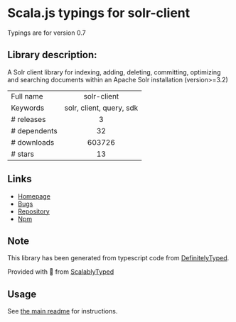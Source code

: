 
# Scala.js typings for solr-client

Typings are for version 0.7

## Library description:
A Solr client library for indexing, adding, deleting, committing, optimizing and searching documents within an Apache Solr installation (version>=3.2)

|                    |                 |
| ------------------ | :-------------: |
| Full name          | solr-client |
| Keywords           | solr, client, query, sdk |
| # releases         | 3 |
| # dependents       | 32 |
| # downloads        | 603726 |
| # stars            | 13 |

## Links
- [Homepage](https://github.com/lbdremy/solr-node-client#readme)
- [Bugs](https://github.com/lbdremy/solr-node-client/issues)
- [Repository](https://github.com/lbdremy/solr-node-client)
- [Npm](https://www.npmjs.com/package/solr-client)
    


## Note
This library has been generated from typescript code from [DefinitelyTyped](https://definitelytyped.org).

Provided with :purple_heart: from [ScalablyTyped](https://github.com/oyvindberg/ScalablyTyped)

## Usage
See [the main readme](../../readme.md) for instructions.


